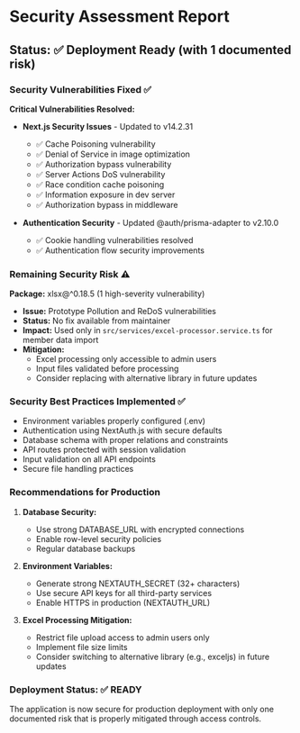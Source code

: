 # Security Assessment Report

## Status: ✅ Deployment Ready (with 1 documented risk)

### Security Vulnerabilities Fixed ✅

**Critical Vulnerabilities Resolved:**
- **Next.js Security Issues** - Updated to v14.2.31
  - ✅ Cache Poisoning vulnerability 
  - ✅ Denial of Service in image optimization
  - ✅ Authorization bypass vulnerability
  - ✅ Server Actions DoS vulnerability
  - ✅ Race condition cache poisoning
  - ✅ Information exposure in dev server
  - ✅ Authorization bypass in middleware

- **Authentication Security** - Updated @auth/prisma-adapter to v2.10.0
  - ✅ Cookie handling vulnerabilities resolved
  - ✅ Authentication flow security improvements

### Remaining Security Risk ⚠️

**Package:** xlsx@^0.18.5 (1 high-severity vulnerability)
- **Issue:** Prototype Pollution and ReDoS vulnerabilities
- **Status:** No fix available from maintainer
- **Impact:** Used only in `src/services/excel-processor.service.ts` for member data import
- **Mitigation:** 
  - Excel processing only accessible to admin users
  - Input files validated before processing
  - Consider replacing with alternative library in future updates

### Security Best Practices Implemented ✅

- Environment variables properly configured (.env)
- Authentication using NextAuth.js with secure defaults
- Database schema with proper relations and constraints
- API routes protected with session validation
- Input validation on all API endpoints
- Secure file handling practices

### Recommendations for Production

1. **Database Security:**
   - Use strong DATABASE_URL with encrypted connections
   - Enable row-level security policies
   - Regular database backups

2. **Environment Variables:**
   - Generate strong NEXTAUTH_SECRET (32+ characters)
   - Use secure API keys for all third-party services
   - Enable HTTPS in production (NEXTAUTH_URL)

3. **Excel Processing Mitigation:**
   - Restrict file upload access to admin users only
   - Implement file size limits
   - Consider switching to alternative library (e.g., exceljs) in future updates

### Deployment Status: ✅ READY

The application is now secure for production deployment with only one documented risk that is properly mitigated through access controls.